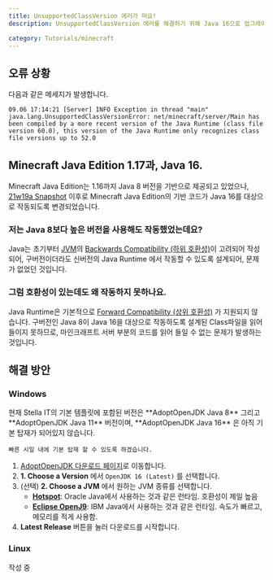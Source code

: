 ```yaml
---
title: UnsupportedClassVersion 에러가 떠요!
description: UnsupportedClassVersion 에러를 해결하기 위해 Java 16으로 업그레이드 하는 방법을 알아봅니다.

category: Tutorials/minecraft
---
```


## 오류 상황
다음과 같은 메세지가 발생합니다.  
```
09.06 17:14:21 [Server] INFO Exception in thread "main" java.lang.UnsupportedClassVersionError: net/minecraft/server/Main has been compiled by a more recent version of the Java Runtime (class file version 60.0), this version of the Java Runtime only recognizes class file versions up to 52.0
```

## Minecraft Java Edition 1.17과, Java 16.
Minecraft Java Edition는 1.16까지 Java 8 버전을 기반으로 제공되고 있었으나, [21w19a Snapshot](https://www.minecraft.net/en-us/article/minecraft-snapshot-21w19a) 이후로 Minecraft Java Edition의 기반 코드가 Java 16를 대상으로 작동되도록 변경되었습니다.

### 저는 Java 8보다 높은 버전을 사용해도 작동했었는데요?
Java는 초기부터 [JVM](https://ko.wikipedia.org/wiki/%EC%9E%90%EB%B0%94_%EA%B0%80%EC%83%81_%EB%A8%B8%EC%8B%A0)의 [Backwards Compatibility (하위 호환성)](https://ko.wikipedia.org/wiki/%ED%95%98%EC%9C%84_%ED%98%B8%ED%99%98%EC%84%B1)이 고려되어 작성되어, 구버전이더라도 신버전의 Java Runtime 에서 작동할 수 있도록 설계되어, 문제가 없었던 것입니다.

### 그럼 호환성이 있는데도 왜 작동하지 못하나요.
Java Runtime은 기본적으로 [Forward Compatibility (상위 호환성)](https://ko.wikipedia.org/wiki/%EC%83%81%EC%9C%84_%ED%98%B8%ED%99%98%EC%84%B1) 가 지원되지 않습니다. 구버전인 Java 8이 Java 16을 대상으로 작동하도록 설계된 Class파일을 읽어들이지 못하므로, 마인크래프트 서버 부분의 코드를 읽어 들일 수 없는 문제가 발생하는 것입니다.

## 해결 방안

### Windows
<alert type="warning">
    현재 Stella IT의 기본 템플릿에 포함된 버전은 **AdoptOpenJDK Java 8** 그리고 **AdoptOpenJDK Java 11** 버전이며, **AdoptOpenJDK Java 16** 은 아직 기본 탑재가 되어있지 않습니다.  

    빠른 시일 내에 기본 탑재 할 수 있도록 하겠습니다.
</alert>

1. [AdoptOpenJDK 다운로드 페이지](https://adoptopenjdk.net/?variant=openjdk16&jvmVariant=hotspot)로 이동합니다.
2. **1. Choose a Version** 에서 `OpenJDK 16 (Latest)` 를 선택합니다.
3. (선택) **2. Choose a JVM** 에서 원하는 JVM 종류를 선택합니다.
   * [**Hotspot**](https://openjdk.java.net/groups/hotspot/): Oracle Java에서 사용하는 것과 같은 런타임. 호환성이 제일 높음
   * [**Eclipse OpenJ9**](https://www.eclipse.org/openj9/): IBM Java에서 사용하는 것과 같은 런타임. 속도가 빠르고, 메모리를 적게 사용함.
4. **Latest Release** 버튼을 눌러 다운로드를 시작합니다.

### Linux
작성 중
